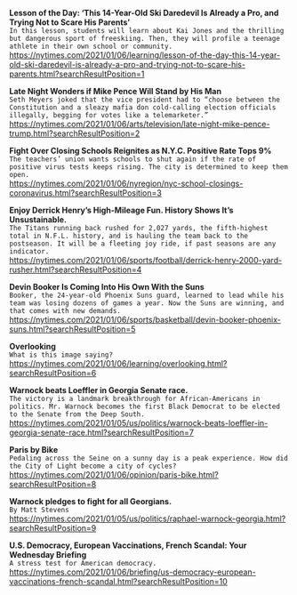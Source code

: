 **Lesson of the Day: ‘This 14-Year-Old Ski Daredevil Is Already a Pro, and Trying Not to Scare His Parents’**\
`In this lesson, students will learn about Kai Jones and the thrilling but dangerous sport of freeskiing. Then, they will profile a teenage athlete in their own school or community.`\
https://nytimes.com/2021/01/06/learning/lesson-of-the-day-this-14-year-old-ski-daredevil-is-already-a-pro-and-trying-not-to-scare-his-parents.html?searchResultPosition=1

**Late Night Wonders if Mike Pence Will Stand by His Man**\
`Seth Meyers joked that the vice president had to “choose between the Constitution and a sleazy mafia don cold-calling election officials illegally, begging for votes like a telemarketer.”`\
https://nytimes.com/2021/01/06/arts/television/late-night-mike-pence-trump.html?searchResultPosition=2

**Fight Over Closing Schools Reignites as N.Y.C. Positive Rate Tops 9%**\
`The teachers’ union wants schools to shut again if the rate of positive virus tests keeps rising. The city is determined to keep them open.`\
https://nytimes.com/2021/01/06/nyregion/nyc-school-closings-coronavirus.html?searchResultPosition=3

**Enjoy Derrick Henry’s High-Mileage Fun. History Shows It’s Unsustainable.**\
`The Titans running back rushed for 2,027 yards, the fifth-highest total in N.F.L. history, and is hauling the team back to the postseason. It will be a fleeting joy ride, if past seasons are any indicator.`\
https://nytimes.com/2021/01/06/sports/football/derrick-henry-2000-yard-rusher.html?searchResultPosition=4

**Devin Booker Is Coming Into His Own With the Suns**\
`Booker, the 24-year-old Phoenix Suns guard, learned to lead while his team was losing dozens of games a year. Now the Suns are winning, and that comes with new demands.`\
https://nytimes.com/2021/01/06/sports/basketball/devin-booker-phoenix-suns.html?searchResultPosition=5

**Overlooking**\
`What is this image saying?`\
https://nytimes.com/2021/01/06/learning/overlooking.html?searchResultPosition=6

**Warnock beats Loeffler in Georgia Senate race.**\
`The victory is a landmark breakthrough for African-Americans in politics. Mr. Warnock becomes the first Black Democrat to be elected to the Senate from the Deep South.`\
https://nytimes.com/2021/01/05/us/politics/warnock-beats-loeffler-in-georgia-senate-race.html?searchResultPosition=7

**Paris by Bike**\
`Pedaling across the Seine on a sunny day is a peak experience. How did the City of Light become a city of cycles?`\
https://nytimes.com/2021/01/06/opinion/paris-bike.html?searchResultPosition=8

**Warnock pledges to fight for all Georgians.**\
`By Matt Stevens`\
https://nytimes.com/2021/01/05/us/politics/raphael-warnock-georgia.html?searchResultPosition=9

**U.S. Democracy, European Vaccinations, French Scandal: Your Wednesday Briefing**\
`A stress test for American democracy.`\
https://nytimes.com/2021/01/06/briefing/us-democracy-european-vaccinations-french-scandal.html?searchResultPosition=10

